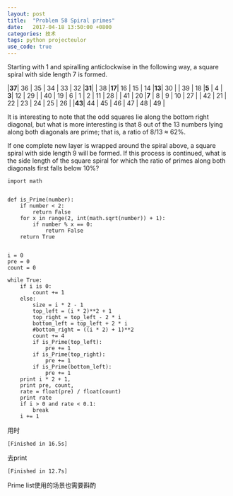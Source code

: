 ```yaml
---
layout: post
title:  "Problem 58 Spiral primes"
date:   2017-04-18 13:50:00 +0800
categories: 技术
tags: python projecteulor
use_code: true
---
```

Starting with 1 and spiralling anticlockwise in the following way, a square spiral with side length 7 is formed.

|**37**|  36  |  35  |  34  |  33  |  32  |**31**|
|  38  |**17**|  16  |  15  |  14  |**13**|  30  |
|  39  |  18  |**5** |   4  | **3**|  12  |  29  |
|  40  |  19  |  6   |   1  |   2  |  11  |  28  |
|  41  |  20  |**7** |   8  |   9  |  10  |  27  |
|  42  |  21  |  22  |  23  |  24  |  25  |  26  |
|**43**|  44  |  45  |  46  |   47 |  48  |  49  |

It is interesting to note that the odd squares lie along the bottom right diagonal, but what is more interesting is that 8 out of the 13 numbers lying along both diagonals are prime; that is, a ratio of 8/13 ≈ 62%.


If one complete new layer is wrapped around the spiral above, a square spiral with side length 9 will be formed. If this process is continued, what is the side length of the square spiral for which the ratio of primes along both diagonals first falls below 10%?


<!--more-->

    import math


    def is_Prime(number):
        if number < 2:
            return False
        for x in range(2, int(math.sqrt(number)) + 1):
            if number % x == 0:
                return False
        return True


    i = 0
    pre = 0
    count = 0

    while True:
        if i is 0:
            count += 1
        else:
            size = i * 2 - 1
            top_left = (i * 2)**2 + 1
            top_right = top_left - 2 * i
            bottom_left = top_left + 2 * i
            #bottom_right = ((i * 2) + 1)**2
            count += 4
            if is_Prime(top_left):
                pre += 1
            if is_Prime(top_right):
                pre += 1
            if is_Prime(bottom_left):
                pre += 1
        print i * 2 + 1,
        print pre, count,
        rate = float(pre) / float(count)
        print rate
        if i > 0 and rate < 0.1:
            break
        i += 1

用时

    [Finished in 16.5s]

去print

    [Finished in 12.7s]

Prime list使用的场景也需要斟酌
